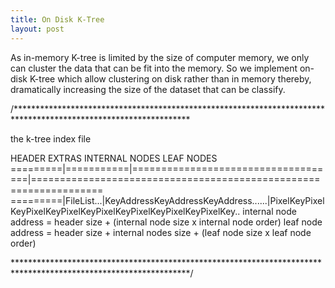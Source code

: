 ```yaml
---
title: On Disk K-Tree
layout: post
---
```


As in-memory K-tree is limited by the size of computer memory, we only can cluster the data that can be fit into the memory. So we implement on-disk K-tree which allow clustering on disk rather than in memory thereby, dramatically increasing the size of the dataset that can be classify.



/****************************************************************************************************************

 the k-tree index file

 HEADER    EXTRAS        INTERNAL NODES                      LEAF NODES
 =========|===========|====================================|==================================================================
 =========|FileList...|KeyAddressKeyAddressKeyAddress......|PixelKeyPixelKeyPixelKeyPixelKeyPixelKeyPixelKeyPixelKeyPixelKey..
 internal node address = header size + (internal node size x internal node order)
 leaf node address = header size + internal nodes size + (leaf node size x leaf node order)


 ****************************************************************************************************************/